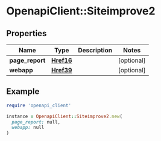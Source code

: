 # OpenapiClient::Siteimprove2

## Properties

| Name | Type | Description | Notes |
| ---- | ---- | ----------- | ----- |
| **page_report** | [**Href16**](Href16.md) |  | [optional] |
| **webapp** | [**Href39**](Href39.md) |  | [optional] |

## Example

```ruby
require 'openapi_client'

instance = OpenapiClient::Siteimprove2.new(
  page_report: null,
  webapp: null
)
```

